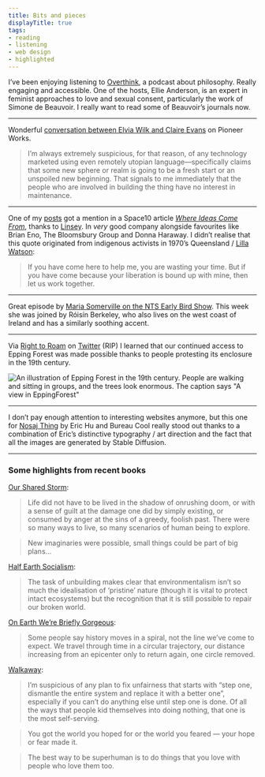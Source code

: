 ```yaml
---
title: Bits and pieces
displayTitle: true
tags: 
- reading
- listening
- web design
- highlighted
---
```


I’ve been enjoying listening to [Overthink](https://www.overthinkpodcast.com/), a podcast about philosophy. Really engaging and accessible. One of the hosts, Ellie Anderson, is an expert in feminist approaches to love and sexual consent, particularly the work of Simone de Beauvoir. I really want to read some of Beauvoir’s journals now.

---

Wonderful [conversation between Elvia Wilk and Claire Evans](https://pioneerworks.org/broadcast/elvia-wilk-claire-evans-in-conversation) on Pioneer Works.

> I’m always extremely suspicious, for that reason, of any technology marketed using even remotely utopian language—specifically claims that some new sphere or realm is going to be a fresh start or an unspoiled new beginning. That signals to me immediately that the people who are involved in building the thing have no interest in maintenance.

---

One of my [posts](https://gemmacope.land/writing/unravel-from-toxic-individualism/) got a mention in a Space10 article [*Where Ideas Come From*](https://space10.com/where-ideas-come-from/), thanks to [Linsey](https://www.linseyrendell.com/). In *very* good company alongside favourites like Brian Eno, The Bloomsbury Group and Donna Haraway. I didn’t realise that this quote originated from indigenous activists in 1970’s Queensland / [Lilla Watson](https://en.wikipedia.org/wiki/Lilla_Watson):

> If you have come here to help me, you are wasting your time. But if you have come because your liberation is bound up with mine, then let us work together.

---

Great episode by [Maria Somerville on the NTS Early Bird Show](https://www.nts.live/shows/early-bird-show-maria-somerville/episodes/early-bird-show-maria-somerville-8th-november-2022). This week she was joined by Róisín Berkeley, who also lives on the west coast of Ireland and has a similarly soothing accent.

---

Via [Right to Roam](https://www.righttoroam.org.uk/) on [Twitter](https://twitter.com/Right_2Roam/status/1584291551391670273/) (RIP) I learned that our continued access to Epping Forest was made possible thanks to people protesting its enclosure in the 19th century.

![An illustration of Epping Forest in the 19th century. People are walking and sitting in groups, and the trees look enormous. The caption says "A view in EppingForest"](https://d2w9rnfcy7mm78.cloudfront.net/18950097/original_802c07bf33959979e9ea07354cd60039.jpg?1668251471?bc=0)

---

I don’t pay enough attention to interesting websites anymore, but this one for [Nosaj Thing](https://nosajthing.com/) by Eric Hu and Bureau Cool really stood out thanks to a combination of Eric’s distinctive typography / art direction and the fact that all the images are generated by Stable Diffusion.

---

### Some highlights from recent books

[Our Shared Storm](https://www.fordhampress.com/9780823299546/our-shared-storm/):
> Life did not have to be lived in the shadow of onrushing doom, or with a sense of guilt at the damage one did by simply existing, or consumed by anger at the sins of a greedy, foolish past. There were so many ways to live, so many scenarios of human being to explore.

> New imaginaries were possible, small things could be part of big plans…

[Half Earth Socialism](https://www.half.earth/):
> The task of unbuilding makes clear that environmentalism isn’t so much the idealisation of ‘pristine’ nature (though it is vital to protect intact ecosystems) but the recognition that it is still possible to repair our broken world.

[On Earth We’re Briefly Gorgeous](https://en.wikipedia.org/wiki/On_Earth_We're_Briefly_Gorgeous):
> Some people say history moves in a spiral, not the line we’ve come to expect. We travel through time in a circular trajectory, our distance increasing from an epicenter only to return again, one circle removed.

[Walkaway](https://en.wikipedia.org/wiki/Walkaway_(Doctorow_novel)):
> I’m suspicious of any plan to fix unfairness that starts with “step one, dismantle the entire system and replace it with a better one”, especially if you can’t do anything else until step one is done. Of all the ways that people kid themselves into doing nothing, that one is the most self-serving.

> You got the world you hoped for or the world you feared — your hope or fear made it.

> The best way to be superhuman is to do things that you love with people who love them too.